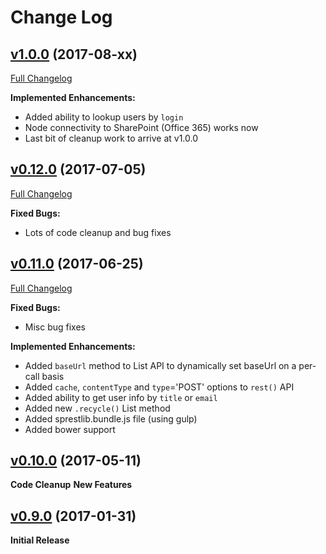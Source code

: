 # Change Log

## [v1.0.0](https://github.com/gitbrent/sprestlib/tree/v1.0.0) (2017-08-xx)
[Full Changelog](https://github.com/gitbrent/sprestlib/compare/v0.12.0...v1.0.0)

**Implemented Enhancements:**
- Added ability to lookup users by `login`
- Node connectivity to SharePoint (Office 365) works now
- Last bit of cleanup work to arrive at v1.0.0

## [v0.12.0](https://github.com/gitbrent/sprestlib/tree/v0.12.0) (2017-07-05)
[Full Changelog](https://github.com/gitbrent/sprestlib/compare/v0.11.0...v0.12.0)

**Fixed Bugs:**
- Lots of code cleanup and bug fixes

## [v0.11.0](https://github.com/gitbrent/sprestlib/tree/v0.11.0) (2017-06-25)
[Full Changelog](https://github.com/gitbrent/sprestlib/compare/v0.10.0...v0.11.0)

**Fixed Bugs:**
- Misc bug fixes

**Implemented Enhancements:**
- Added `baseUrl` method to List API to dynamically set baseUrl on a per-call basis
- Added `cache`, `contentType` and `type`='POST' options to `rest()` API
- Added ability to get user info by `title` or `email`
- Added new `.recycle()` List method
- Added sprestlib.bundle.js file (using gulp)
- Added bower support

## [v0.10.0](https://github.com/gitbrent/sprestlib/tree/v1.0.0) (2017-05-11)

**Code Cleanup**
**New Features**

## [v0.9.0](https://github.com/gitbrent/sprestlib/tree/v1.0.0) (2017-01-31)

**Initial Release**
